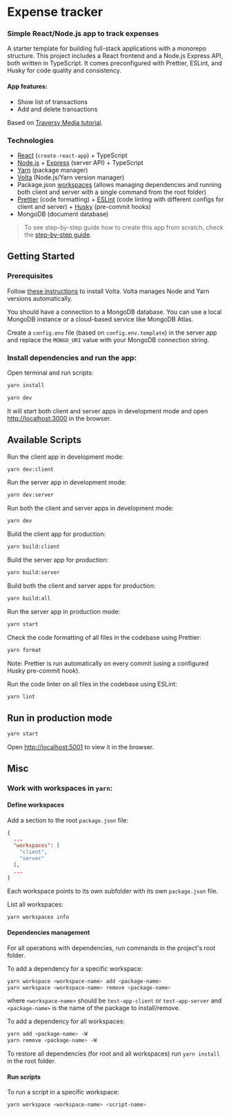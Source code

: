 # Expense tracker

### Simple React/Node.js app to track expenses

A starter template for building full-stack applications with a monorepo structure. This project includes a React frontend and a Node.js Express API, both written in TypeScript. It comes preconfigured with Prettier, ESLint, and Husky for code quality and consistency.

#### App features:

- Show list of transactions
- Add and delete transactions

Based on [Traversy Media tutorial](https://www.youtube.com/watch?v=XuFDcZABiDQ).

### Technologies

- [React](https://create-react-app.dev/docs/getting-started) (`create-react-app`) + TypeScript
- [Node.js](https://nodejs.org/en) + [Express](https://expressjs.com) (server API) + TypeScript
- [Yarn](https://classic.yarnpkg.com/en/docs) (package manager)
- [Volta](https://docs.volta.sh/guide/) (Node.js/Yarn version manager)
- Package.json [workspaces](https://classic.yarnpkg.com/lang/en/docs/workspaces/) (allows managing dependencies and running both client and server with a single command from the root folder)
- [Prettier](https://prettier.io/docs/en/install.html) (code formatting) + [ESLint](https://eslint.org/docs/latest/use/getting-started) (code linting with different configs for client and server) + [Husky](https://github.com/typicode/husky) (pre-commit hooks)
- MongoDB (document database)

> To see step-by-step guide how to create this app from scratch, check the [step-by-step guide](Guide.md).

## Getting Started

### Prerequisites

Follow [these instructions](https://docs.volta.sh/guide/getting-started) to install Volta. Volta manages Node and Yarn versions automatically.

You should have a connection to a MongoDB database. You can use a local MongoDB instance or a cloud-based service like MongoDB Atlas.

Create a `config.env` file (based on `config.env.template`) in the server app and replace the `MONGO_URI` value with your MongoDB connection string.

### Install dependencies and run the app:

Open terminal and run scripts:

```bash
yarn install
```

```bash
yarn dev
```

It will start both client and server apps in development mode and open [http://localhost:3000](http://localhost:3000) in the browser.

## Available Scripts

Run the client app in development mode:

```bash
yarn dev:client
```

Run the server app in development mode:

```bash
yarn dev:server
```

Run both the client and server apps in development mode:

```bash
yarn dev
```

Build the client app for production:

```bash
yarn build:client
```

Build the server app for production:

```bash
yarn build:server
```

Build both the client and server apps for production:

```bash
yarn build:all
```

Run the server app in production mode:

```bash
yarn start
```

Check the code formatting of all files in the codebase using Prettier:

```bash
yarn format
```

Note: Prettier is run automatically on every commit (using a configured Husky pre-commit hook).

Run the code linter on all files in the codebase using ESLint:

```bash
yarn lint
```

## Run in production mode

```bash
yarn start
```

Open [http://localhost:5001](http://localhost:5001) to view it in the browser.

## Misc

### Work with workspaces in `yarn`:

#### Define workspaces

Add a section to the root `package.json` file:

```json
{
  ...
  "workspaces": [
    "client",
    "server"
  ],
  ...
}
```

Each workspace points to its own subfolder with its own `package.json` file.

List all workspaces:

```bash
yarn workspaces info
```

#### Dependencies management

For all operations with dependencies, run commands in the project's root folder.

To add a dependency for a specific workspace:

```bash
yarn workspace <workspace-name> add <package-name>
yarn workspace <workspace-name> remove <package-name>
```

where `<workspace-name>` should be `test-app-client` or `test-app-server` and `<package-name>` is the name of the package to install/remove.

To add a dependency for all workspaces:

```bash
yarn add <package-name> -W
yarn remove <package-name> -W
```

To restore all dependencies (for root and all workspaces) run `yarn install` in the root folder.

#### Run scripts

To run a script in a specific workspace:

```bash
yarn workspace <workspace-name> <script-name>
```

